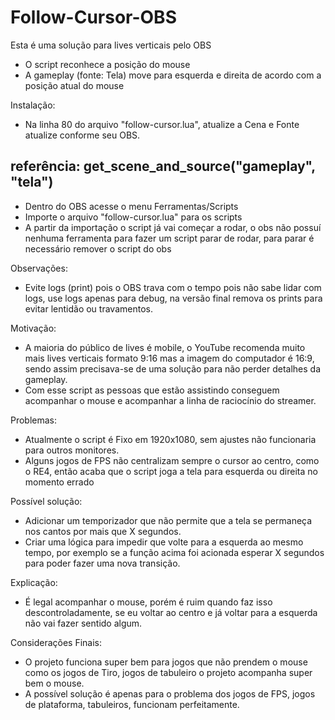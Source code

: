 # Follow-Cursor-OBS

Esta é uma solução para lives verticais pelo OBS 

- O script reconhece a posição do mouse
- A gameplay (fonte: Tela) move para esquerda e direita de acordo com a posição atual do mouse

Instalação:

- Na linha 80 do arquivo "follow-cursor.lua", atualize a Cena e Fonte atualize conforme seu OBS.
## referência: get_scene_and_source("gameplay", "tela")
- Dentro do OBS acesse o menu Ferramentas/Scripts
- Importe o arquivo "follow-cursor.lua" para os scripts
- A partir da importação o script já vai começar a rodar, o obs não possuí nenhuma ferramenta para fazer um script parar de rodar, para parar é necessário remover o script do obs

Observações:

- Evite logs (print) pois o OBS trava com o tempo pois não sabe lidar com logs, use logs apenas para debug, na versão final remova os prints para evitar lentidão ou travamentos.

Motivação:

- A maioria do público de lives é mobile, o YouTube recomenda muito mais lives verticais formato 9:16 mas a imagem do computador é 16:9,
sendo assim precisava-se de uma solução para não perder detalhes da gameplay.
- Com esse script as pessoas que estão assistindo conseguem acompanhar o mouse e acompanhar a linha de raciocínio do streamer.

Problemas:

- Atualmente o script é Fixo em 1920x1080, sem ajustes não funcionaria para outros monitores.
- Alguns jogos de FPS não centralizam sempre o cursor ao centro, como o RE4, então acaba que o script joga a tela para esquerda ou direita no momento errado

Possível solução:
- Adicionar um temporizador que não permite que a tela se permaneça nos cantos por mais que X segundos.
- Criar uma lógica para impedir que volte para a esquerda ao mesmo tempo, por exemplo se a função acima foi acionada esperar X segundos para poder fazer uma nova transição.

Explicação:
- É legal acompanhar o mouse, porém é ruim quando faz isso descontroladamente, se eu voltar ao centro e já voltar para a esquerda não vai fazer sentido algum.

Considerações Finais: 

- O projeto funciona super bem para jogos que não prendem o mouse como os jogos de Tiro, jogos de tabuleiro o projeto acompanha super bem o mouse.
- A possível solução é apenas para o problema dos jogos de FPS, jogos de plataforma, tabuleiros, funcionam perfeitamente.
